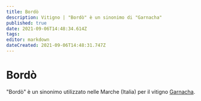 ```yaml
---
title: Bordò
description: Vitigno | "Bordò" è un sinonimo di "Garnacha"
published: true
date: 2021-09-06T14:48:34.614Z
tags: 
editor: markdown
dateCreated: 2021-09-06T14:48:31.747Z
---
```


# Bordò
"Bordò" è un sinonimo utilizzato nelle Marche (Italia) per il vitigno [Garnacha](/vitigni/bacca-nera/garnacha).